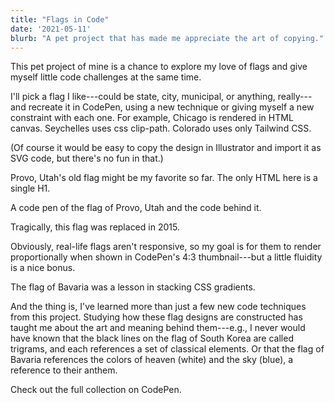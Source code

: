 ```yaml
---
title: "Flags in Code"
date: '2021-05-11'
blurb: "A pet project that has made me appreciate the art of copying."
---
```


This pet project of mine is a chance to explore my love of flags and give myself little code challenges at the same time.

I'll pick a flag I like---could be state, city, municipal, or anything, really---and recreate it in CodePen, using a new technique or giving myself a new constraint with each one. For example, Chicago is rendered in HTML canvas. Seychelles uses css clip-path. Colorado uses only Tailwind CSS.

(Of course it would be easy to copy the design in Illustrator and import it as SVG code, but there's no fun in that.)

Provo, Utah's old flag might be my favorite so far. The only HTML here is a single H1.

A code pen of the flag of Provo, Utah and the code behind it.

Tragically, this flag was replaced in 2015.

Obviously, real-life flags aren't responsive, so my goal is for them to render proportionally when shown in CodePen's 4:3 thumbnail---but a little fluidity is a nice bonus.

The flag of Bavaria was a lesson in stacking CSS gradients.

And the thing is, I've learned more than just a few new code techniques from this project. Studying how these flag designs are constructed has taught me about the art and meaning behind them---e.g., I never would have known that the black lines on the flag of South Korea are called trigrams, and each references a set of classical elements. Or that the flag of Bavaria references the colors of heaven (white) and the sky (blue), a reference to their anthem.

Check out the full collection on CodePen.
